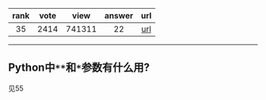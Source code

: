 
| rank | vote | view | answer | url |
|:-:|:-:|:-:|:-:|:-:|
|35|2414|741311|22| [url](http://stackoverflow.com/questions/36901/what-does-double-star-asterisk-and-star-asterisk-do-for-parameters) |
***

## Python中`**`和`*`参数有什么用?

见55